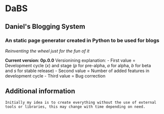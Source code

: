 # DaBS
## Daniel's Blogging System
### An static page generator created in Python to be used for blogs

*Reinventing the wheel just for the fun of it*

**Current version: 0p.0.0**
Versionining explanation: 
	- First value = Development cycle (*x*) and stage (*p* for pre-alpha, *a* for alpha, *b* for beta and *s* for stable release) 
	- Second value = Number of added features in development cycle
	- Third value = Bug correction

## Additional information

	Initially my idea is to create everything without the use of external tools or libraries, this may change with time depending on need.
